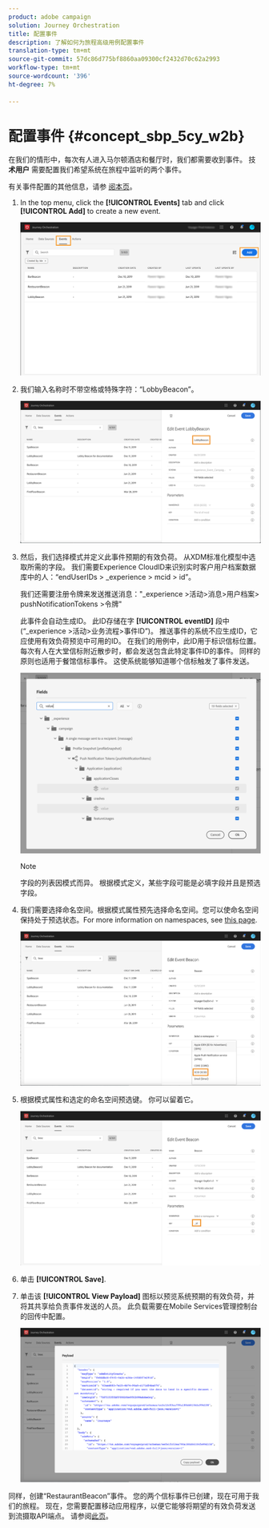 ```yaml
---
product: adobe campaign
solution: Journey Orchestration
title: 配置事件
description: 了解如何为旅程高级用例配置事件
translation-type: tm+mt
source-git-commit: 57dc86d775bf8860aa09300cf2432d70c62a2993
workflow-type: tm+mt
source-wordcount: '396'
ht-degree: 7%

---
```



# 配置事件 {#concept_sbp_5cy_w2b}

在我们的情形中，每次有人进入马尔顿酒店和餐厅时，我们都需要收到事件。 技 **术用户** 需要配置我们希望系统在旅程中监听的两个事件。

有关事件配置的其他信息，请参 [阅本页](../event/about-events.md)。

1. In the top menu, click the **[!UICONTROL Events]** tab and click **[!UICONTROL Add]** to create a new event.

   ![](../assets/journeyuc1_1.png)

1. 我们输入名称时不带空格或特殊字符：“LobbyBeacon”。

   ![](../assets/journeyuc2_1.png)

1. 然后，我们选择模式并定义此事件预期的有效负荷。 从XDM标准化模型中选取所需的字段。 我们需要Experience CloudID来识别实时客户用户档案数据库中的人：“endUserIDs > _experience > mcid > id”。

   我们还需要注册令牌来发送推送消息：&quot;_experience >活动>消息>用户档案> pushNotificationTokens >令牌&quot;

   此事件会自动生成ID。 此ID存储在字 **[!UICONTROL eventID]** 段中(“_experience >活动>业务流程>事件ID”)。 推送事件的系统不应生成ID，它应使用有效负荷预览中可用的ID。 在我们的用例中，此ID用于标识信标位置。 每次有人在大堂信标附近散步时，都会发送包含此特定事件ID的事件。 同样的原则也适用于餐馆信标事件。 这使系统能够知道哪个信标触发了事件发送。

   ![](../assets/journeyuc2_2.png)

   >[!NOTE]
   >
   >字段的列表因模式而异。 根据模式定义，某些字段可能是必填字段并且是预选字段。

1. 我们需要选择命名空间。根据模式属性预先选择命名空间。您可以使命名空间保持处于预选状态。For more information on namespaces, see [this page](../event/selecting-the-namespace.md).

   ![](../assets/journeyuc2_4.png)

1. 根据模式属性和选定的命名空间预选键。 你可以留着它。

   ![](../assets/journeyuc2_4bis.png)

1. 单击 **[!UICONTROL Save]**.

1. 单击该 **[!UICONTROL View Payload]** 图标以预览系统预期的有效负荷，并将其共享给负责事件发送的人员。  此负载需要在Mobile Services管理控制台的回传中配置。

   ![](../assets/journeyuc2_5.png)

同样，创建“RestaurantBeacon”事件。 您的两个信标事件已创建，现在可用于我们的旅程。 现在，您需要配置移动应用程序，以便它能够将期望的有效负荷发送到流摄取API端点。 请参阅[此页](../event/additional-steps-to-send-events-to-journey-orchestration.md)。

